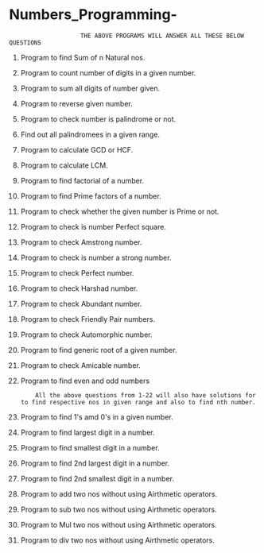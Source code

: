 # Numbers_Programming-
                        THE ABOVE PROGRAMS WILL ANSWER ALL THESE BELOW QUESTIONS
1. Program to find Sum of n Natural nos.
2. Program to count number of digits in a given number.
3. Program to sum all digits of number given. 
4. Program to reverse given number. 
5. Program to check number is palindrome or not. 
6. Find out all palindromees in a given range.
7. Program to calculate GCD or HCF.
8. Program to calculate LCM.
9. Program to find factorial of a number.
10. Program to find Prime factors of a number.
11. Program to check whether the given number is Prime or not. 
12. Program to check is number  Perfect square.
13. Program to check Amstrong number. 
14. Program to check is number a strong number.
15. Program to check Perfect number.
16. Program to check Harshad number.
17. Program to check Abundant number.
18. Program to check Friendly Pair numbers.
19. Program to check Automorphic number.
20. Program to find generic root of a given number.
21. Program to check Amicable number.
22. Program to find even and odd numbers

            All the above questions from 1-22 will also have solutions for to find respective nos in given range and also to find nth number.
            
23. Program to find 1's amd 0's in a given number. 
24. Program to find largest digit in a number. 
25. Program to find smallest digit in a number. 
26. Program to find 2nd largest digit in a number.
27. Program to find 2nd smallest digit in a number. 
28. Program to add two nos without using Airthmetic operators.
29. Program to sub two nos without using Airthmetic operators.
30. Program to Mul two nos without using Airthmetic operators.
31. Program to div two nos without using Airthmetic operators.
            
